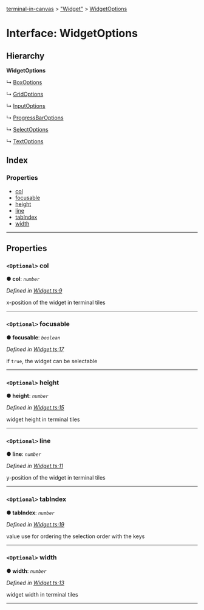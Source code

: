 [terminal-in-canvas](../README.md) > ["Widget"](../modules/_widget_.md) > [WidgetOptions](../interfaces/_widget_.widgetoptions.md)

# Interface: WidgetOptions

## Hierarchy

**WidgetOptions**

↳  [BoxOptions](_widgets_box_.boxoptions.md)

↳  [GridOptions](_widgets_grid_.gridoptions.md)

↳  [InputOptions](_widgets_input_.inputoptions.md)

↳  [ProgressBarOptions](_widgets_progressbar_.progressbaroptions.md)

↳  [SelectOptions](_widgets_select_.selectoptions.md)

↳  [TextOptions](_widgets_text_.textoptions.md)

## Index

### Properties

* [col](_widget_.widgetoptions.md#col)
* [focusable](_widget_.widgetoptions.md#focusable)
* [height](_widget_.widgetoptions.md#height)
* [line](_widget_.widgetoptions.md#line)
* [tabIndex](_widget_.widgetoptions.md#tabindex)
* [width](_widget_.widgetoptions.md#width)

---

## Properties

<a id="col"></a>

### `<Optional>` col

**● col**: *`number`*

*Defined in [Widget.ts:9](https://github.com/danikaze/terminal-in-canvas/blob/13134dd/src/Widget.ts#L9)*

x-position of the widget in terminal tiles

___
<a id="focusable"></a>

### `<Optional>` focusable

**● focusable**: *`boolean`*

*Defined in [Widget.ts:17](https://github.com/danikaze/terminal-in-canvas/blob/13134dd/src/Widget.ts#L17)*

if `true`, the widget can be selectable

___
<a id="height"></a>

### `<Optional>` height

**● height**: *`number`*

*Defined in [Widget.ts:15](https://github.com/danikaze/terminal-in-canvas/blob/13134dd/src/Widget.ts#L15)*

widget height in terminal tiles

___
<a id="line"></a>

### `<Optional>` line

**● line**: *`number`*

*Defined in [Widget.ts:11](https://github.com/danikaze/terminal-in-canvas/blob/13134dd/src/Widget.ts#L11)*

y-position of the widget in terminal tiles

___
<a id="tabindex"></a>

### `<Optional>` tabIndex

**● tabIndex**: *`number`*

*Defined in [Widget.ts:19](https://github.com/danikaze/terminal-in-canvas/blob/13134dd/src/Widget.ts#L19)*

value use for ordering the selection order with the keys

___
<a id="width"></a>

### `<Optional>` width

**● width**: *`number`*

*Defined in [Widget.ts:13](https://github.com/danikaze/terminal-in-canvas/blob/13134dd/src/Widget.ts#L13)*

widget width in terminal tiles

___

